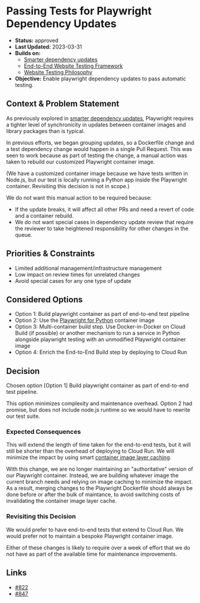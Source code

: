# Passing Tests for Playwright Dependency Updates

* **Status:** approved
* **Last Updated:** 2023-03-31
* **Builds on:**
  * [Smarter dependency updates](2023-03-dependency-updates.md)
  * [End-to-End Website Testing Framework](2022-04-website-testing-framework.md)
  * [Website Testing Philosophy](2022-04-website-testing-philosophy.md)
* **Objective:** Enable playwright dependency updates to pass automatic testing.

## Context & Problem Statement

As previously explored in [smarter dependency updates](2023-03-dependency-updates.md),
Playwright requires a tighter level of synchronicity in updates between container
images and library packages than is typical.

In previous efforts, we began grouping updates, so a Dockerfile change and a test dependency change would happen in a single Pull Request. This was seen to work
because as part of testing the change, a manual action was taken to rebuild
our customized Playwright container image.

(We have a customized container image because we have tests written in Node.js,
but our test is locally running a Python app inside the Playwright container.
Revisiting this decision is not in scope.)

We do not want this manual action to be required because:

* If the update breaks, it will affect all other PRs and need a revert of code
  and a container rebuild.
* We do not want special cases in dependency update review that require the
  reviewer to take heightened responsibility for other changes in the queue.

## Priorities & Constraints <!-- optional -->

* Limited additional management/infrastructure management
* Low impact on review times for unrelated changes
* Avoid special cases for any one type of update

## Considered Options

* Option 1: Build playwright container as part of end-to-end test pipeline
* Option 2: Use the [Playwright for Python](https://playwright.dev/python/docs/docker) container image
* Option 3: Multi-container build step. Use Docker-in-Docker on Cloud Build (if 
  possible) or another mechanism to run a service in Python alongside playwright
  testing with an unmodified Playwright container image
* Option 4: Enrich the End-to-End Build step by deploying to Cloud Run

## Decision

Chosen option [Option 1] Build playwright container as part of end-to-end test
pipeline.

This option minimizes complexity and maintenance overhead. Option 2 had promise,
but does not include node.js runtime so we would have to rewrite our test suite.

### Expected Consequences <!-- optional -->

This will extend the length of time taken for the end-to-end tests, but it will
still be shorter than the overhead of deploying to Cloud Run. We will minimize
the impact by using smart [container image layer caching](docs/decisions/2023-03-31-container-builds-with-caching.md).

With this change, we are no longer maintaining an "authoritative" version of our
Playwright container. Instead, we are building whatever image the current branch
needs and relying on image caching to minimize the impact. As a result, merging
changes to the Playwright Dockerfile should always be done before or after the
bulk of maintance, to avoid switching costs of invalidating the container image
layer cache.

### Revisiting this Decision <!-- optional -->

We would prefer to have end-to-end tests that extend to Cloud Run.
We would prefer not to maintain a bespoke Playwright container image.

Either of these changes is likely to require over a week of effort that we do
not have as part of the available time for maintenance improvements.

## Links

* [#822](https://github.com/GoogleCloudPlatform/emblem/pull/822)
* [#847](https://github.com/GoogleCloudPlatform/emblem/issues/847)
